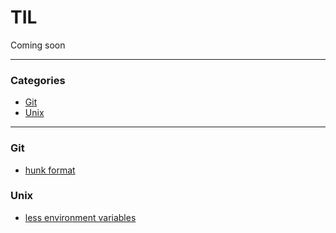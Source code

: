 # TIL

Coming soon

---

### Categories

* [Git](#git)
* [Unix](#unix)

---

### Git

- [hunk format](git/2020-06-16_hunk-format.md)

### Unix
- [less environment variables](unix/2020-06-17_less-environment-variables.md)
